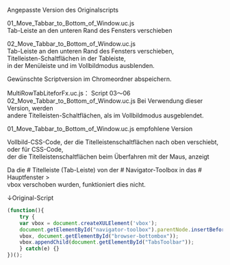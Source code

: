 
Angepasste Version des Originalscripts


01_Move_Tabbar_to_Bottom_of_Window.uc.js    
Tab-Leiste an den unteren Rand des Fensters verschieben    

02_Move_Tabbar_to_Bottom_of_Window.uc.js    
Tab-Leiste an den unteren Rand des Fensters verschieben,    
Titelleisten-Schaltflächen in der Tableiste,    
in der Menüleiste und im Vollbildmodus ausblenden.    

Gewünschte Scriptversion im Chromeordner abspeichern.    


MultiRowTabLiteforFx.uc.js： Script 03～06    
02_Move_Tabbar_to_Bottom_of_Window.uc.js Bei Verwendung dieser Version, werden     
andere Titelleisten-Schaltflächen, als im Vollbildmodus ausgeblendet.    

01_Move_Tabbar_to_Bottom_of_Window.uc.js empfohlene Version    

Vollbild-CSS-Code, der die Titelleistenschaltflächen nach oben verschiebt, oder für CSS-Code,     
der die Titelleistenschaltflächen beim Überfahren mit der Maus, anzeigt    

Da die # Titelleiste (Tab-Leiste) von der # Navigator-Toolbox in das # Hauptfenster >     
vbox verschoben wurden, funktioniert dies nicht.    

↓Original-Script    

```js
(function(){
    try {
    var vbox = document.createXULElement('vbox');
    document.getElementById("navigator-toolbox").parentNode.insertBefore(
    vbox, document.getElementById("browser-bottombox"));
    vbox.appendChild(document.getElementById("TabsToolbar"));
    } catch(e) {} 
})();
```
